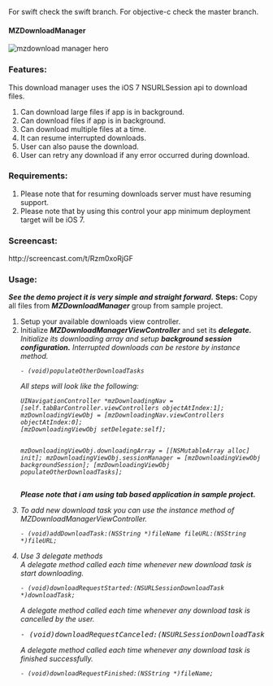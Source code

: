 For swift check the swift branch. 
For objective-c check the master branch.
<h4>MZDownloadManager</h4>

![mzdownload manager hero](https://cloud.githubusercontent.com/assets/2767152/3459842/0c40fe66-0211-11e4-90d8-d8942c8f8651.png)

<h3> Features:</h3>

This download manager uses the iOS 7 NSURLSession api to download files.<ol><li>Can download large files if app is in background.</li><li>Can download files if app is in background.</li><li>Can download multiple files at a time.</li><li>It can resume interrupted downloads.</li><li>User can also pause the download.</li><li>User can retry any download if any error occurred during download.</li></ol>
<h3>Requirements:</h3>
<ol><li>Please note that for resuming downloads server must have resuming support.</li><li>Please note that by using this control your app minimum deployment target will be iOS 7.</li></ol>
<h3>Screencast:</h3>
http://screencast.com/t/Rzm0xoRjGF
<h3>Usage:</h3>
<i><strong>See the demo project it is very simple and straight forward.</i></strong>
<strong>Steps:</strong>
Copy all files from <strong><i>MZDownloadManager</i></strong> group from sample project.
<ol><li>Setup your available downloads view controller.</li><li>Initialize <strong><i>MZDownloadManagerViewController</i></strong> and set its <strong><i>delegate.<i></strong> Initialize its downloading array and setup <strong><i>background session configuration.</i></strong> Interrupted downloads can be restore by instance method.</li>
<pre><code>- (void)populateOtherDownloadTasks</code></pre>
All steps will look like the following:
<pre><code>UINavigationController *mzDownloadingNav = [self.tabBarController.viewControllers objectAtIndex:1];
mzDownloadingViewObj = [mzDownloadingNav.viewControllers objectAtIndex:0];
[mzDownloadingViewObj setDelegate:self];
    
mzDownloadingViewObj.downloadingArray = [[NSMutableArray alloc] init];
mzDownloadingViewObj.sessionManager = [mzDownloadingViewObj backgroundSession];
[mzDownloadingViewObj populateOtherDownloadTasks]; </code></pre>

<i><strong>Please note that i am using tab based application in sample project.</i></strong>
<li>To add new download task you can use the instance method of MZDownloadManagerViewController.
<pre><code>- (void)addDownloadTask:(NSString *)fileName fileURL:(NSString *)fileURL;</code></pre>
</li><li>Use 3 delegate methods<br>
<i>A delegate method called each time whenever new download task is start downloading.</i>
<pre><code>- (void)downloadRequestStarted:(NSURLSessionDownloadTask *)downloadTask;</code></pre>
<i>A delegate method called each time whenever any download task is cancelled by the user.</i>
<pre></code>- (void)downloadRequestCanceled:(NSURLSessionDownloadTask *)downloadTask;</code></pre>
<i>A delegate method called each time whenever any download task is finished successfully.</i>
<pre><code>- (void)downloadRequestFinished:(NSString *)fileName;</code></pre></li></ol>
